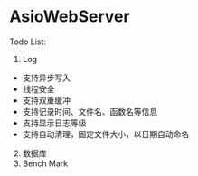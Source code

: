 # AsioWebServer

Todo List:
1. Log
- 支持异步写入
- 线程安全
- 支持双重缓冲
- 支持记录时间、文件名、函数名等信息
- 支持显示日志等级
- 支持自动清理，固定文件大小，以日期自动命名

2. 数据库
3. Bench Mark
